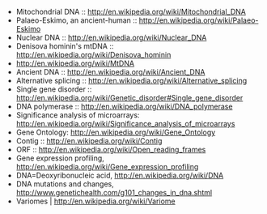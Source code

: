 

* Mitochondrial DNA :: http://en.wikipedia.org/wiki/Mitochondrial_DNA
* Palaeo-Eskimo, an ancient-human :: http://en.wikipedia.org/wiki/Palaeo-Eskimo
* Nuclear DNA :: http://en.wikipedia.org/wiki/Nuclear_DNA
* Denisova hominin's mtDNA :: http://en.wikipedia.org/wiki/Denisova_hominin
* http://en.wikipedia.org/wiki/MtDNA 
* Ancient DNA :: http://en.wikipedia.org/wiki/Ancient_DNA
* Alternative splicing :: http://en.wikipedia.org/wiki/Alternative_splicing
* Single gene disorder :: http://en.wikipedia.org/wiki/Genetic_disorder#Single_gene_disorder
* DNA polymerase :: http://en.wikipedia.org/wiki/DNA_polymerase
* Significance analysis of microarrays: http://en.wikipedia.org/wiki/Significance_analysis_of_microarrays
* Gene Ontology: http://en.wikipedia.org/wiki/Gene_Ontology
* Contig :: http://en.wikipedia.org/wiki/Contig
* ORF :: http://en.wikipedia.org/wiki/Open_reading_frames
* Gene expression profiling, http://en.wikipedia.org/wiki/Gene_expression_profiling
* DNA=Deoxyribonucleic acid, http://en.wikipedia.org/wiki/DNA
* DNA mutations and changes, http://www.genetichealth.com/g101_changes_in_dna.shtml
* Variomes | http://en.wikipedia.org/wiki/Variome

